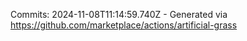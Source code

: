 Commits: 2024-11-08T11:14:59.740Z - Generated via https://github.com/marketplace/actions/artificial-grass
<br>
